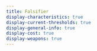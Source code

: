 ```yaml
---
title: Falsifier
display-characteristics: true
display-current-thresholds: true
display-general-info: true
display-cost: true
display-weapons: true
---
```

